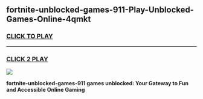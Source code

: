 
## fortnite-unblocked-games-911-Play-Unblocked-Games-Online-4qmkt
<h3>
<a href="https://premium76.site?title=fortnite-unblocked-games-911&ref=25A">CLICK TO PLAY</a></h3>
<hr>

<h3>
<a href="https://premium76.site?title=fortnite-unblocked-games-911&ref=25A">CLICK 2 PLAY</a>
  
</h3>

<a href="https://premium76.site?title=fortnite-unblocked-games-911&ref=25A"><img src="https://clearcache.store/games.png"></a>


**fortnite-unblocked-games-911 games unblocked: Your Gateway to Fun and Accessible Online Gaming**
